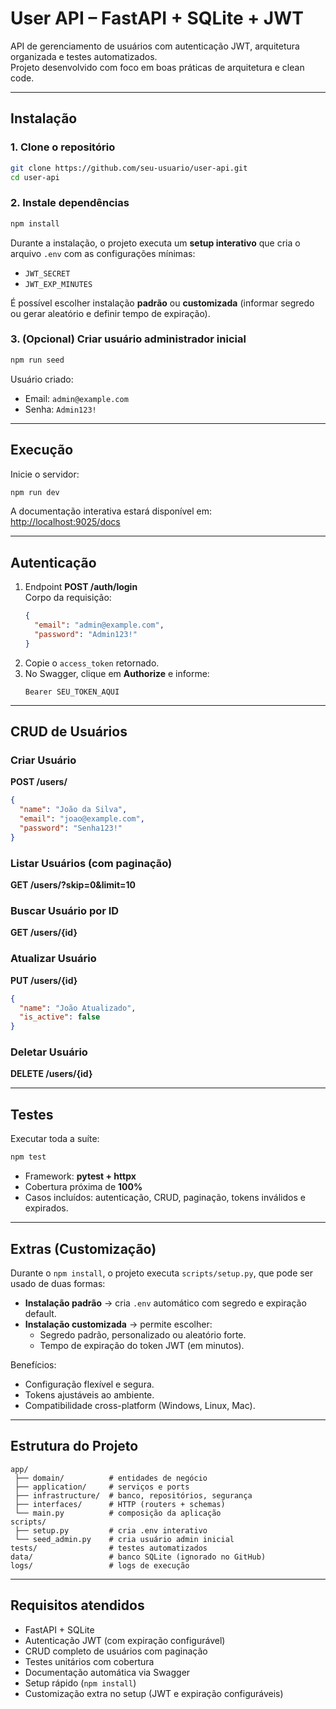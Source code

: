 # User API – FastAPI + SQLite + JWT

API de gerenciamento de usuários com autenticação JWT, arquitetura organizada e testes automatizados.  
Projeto desenvolvido com foco em boas práticas de arquitetura e clean code.

---

## Instalação

### 1. Clone o repositório
```bash
git clone https://github.com/seu-usuario/user-api.git
cd user-api
```

### 2. Instale dependências
```bash
npm install
```

Durante a instalação, o projeto executa um **setup interativo** que cria o arquivo `.env` com as configurações mínimas:
- `JWT_SECRET`
- `JWT_EXP_MINUTES`

É possível escolher instalação **padrão** ou **customizada** (informar segredo ou gerar aleatório e definir tempo de expiração).

### 3. (Opcional) Criar usuário administrador inicial
```bash
npm run seed
```

Usuário criado:
- Email: `admin@example.com`
- Senha: `Admin123!`

---

## Execução

Inicie o servidor:
```bash
npm run dev
```

A documentação interativa estará disponível em:  
[http://localhost:9025/docs](http://localhost:9025/docs)

---

## Autenticação

1. Endpoint **POST /auth/login**  
   Corpo da requisição:
   ```json
   {
     "email": "admin@example.com",
     "password": "Admin123!"
   }
   ```
2. Copie o `access_token` retornado.  
3. No Swagger, clique em **Authorize** e informe:
   ```
   Bearer SEU_TOKEN_AQUI
   ```

---

## CRUD de Usuários

### Criar Usuário
**POST /users/**
```json
{
  "name": "João da Silva",
  "email": "joao@example.com",
  "password": "Senha123!"
}
```

### Listar Usuários (com paginação)
**GET /users/?skip=0&limit=10**

### Buscar Usuário por ID
**GET /users/{id}**

### Atualizar Usuário
**PUT /users/{id}**
```json
{
  "name": "João Atualizado",
  "is_active": false
}
```

### Deletar Usuário
**DELETE /users/{id}**

---

## Testes

Executar toda a suíte:
```bash
npm test
```

- Framework: **pytest + httpx**  
- Cobertura próxima de **100%**  
- Casos incluídos: autenticação, CRUD, paginação, tokens inválidos e expirados.

---

## Extras (Customização)

Durante o `npm install`, o projeto executa `scripts/setup.py`, que pode ser usado de duas formas:

- **Instalação padrão** → cria `.env` automático com segredo e expiração default.  
- **Instalação customizada** → permite escolher:
  - Segredo padrão, personalizado ou aleatório forte.  
  - Tempo de expiração do token JWT (em minutos).  

Benefícios:
- Configuração flexível e segura.  
- Tokens ajustáveis ao ambiente.  
- Compatibilidade cross-platform (Windows, Linux, Mac).

---

## Estrutura do Projeto

```
app/
 ├── domain/          # entidades de negócio
 ├── application/     # serviços e ports
 ├── infrastructure/  # banco, repositórios, segurança
 ├── interfaces/      # HTTP (routers + schemas)
 └── main.py          # composição da aplicação
scripts/
 ├── setup.py         # cria .env interativo
 └── seed_admin.py    # cria usuário admin inicial
tests/                # testes automatizados
data/                 # banco SQLite (ignorado no GitHub)
logs/                 # logs de execução
```

---

## Requisitos atendidos

- FastAPI + SQLite  
- Autenticação JWT (com expiração configurável)  
- CRUD completo de usuários com paginação  
- Testes unitários com cobertura  
- Documentação automática via Swagger  
- Setup rápido (`npm install`)  
- Customização extra no setup (JWT e expiração configuráveis)  
